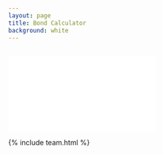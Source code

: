 ```yaml
---
layout: page
title: Bond Calculator
background: white
---
```


<br>

<div>
    <iframe class="deposit-calc" frameborder="0"
        src="www.ooba.co.za/calculators/bond-repayment-calculator?iframe=true&iftype=nobrand"
        title="Bond Calculator"></iframe>
</div>

{% include team.html %}